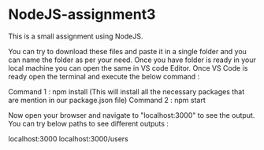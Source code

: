 # NodeJS-assignment3

This is a small assignment using NodeJS.

You can try to download these files and paste it in a single folder and you can name the folder as per your need. Once you have folder is ready in your local machine you can open the same in VS code Editor. Once VS Code is ready open the terminal and execute the below command :

Command 1 : npm install (This will install all the necessary packages that are mention in our package.json file) 
Command 2 : npm start

Now open your browser and navigate to "localhost:3000" to see the output. You can try below paths to see different outputs :

localhost:3000 
localhost:3000/users
